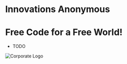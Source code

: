 # Innovations Anonymous
Free Code for a Free World!
==========

- TODO

![Corporate Logo](https://i.imgur.com/UD8y4Is.gif)

